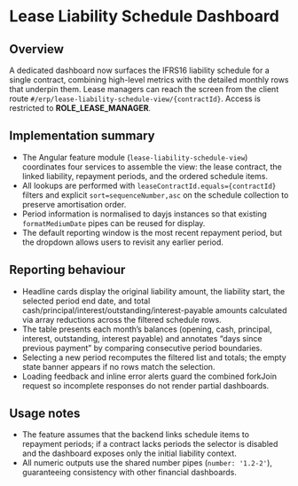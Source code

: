 # Lease Liability Schedule Dashboard

## Overview
A dedicated dashboard now surfaces the IFRS16 liability schedule for a single contract, combining high-level metrics with the detailed monthly rows that underpin them. Lease managers can reach the screen from the client route `#/erp/lease-liability-schedule-view/{contractId}`. Access is restricted to **ROLE_LEASE_MANAGER**.

## Implementation summary
- The Angular feature module (`lease-liability-schedule-view`) coordinates four services to assemble the view: the lease contract, the linked liability, repayment periods, and the ordered schedule items.
- All lookups are performed with `leaseContractId.equals={contractId}` filters and explicit `sort=sequenceNumber,asc` on the schedule collection to preserve amortisation order.
- Period information is normalised to dayjs instances so that existing `formatMediumDate` pipes can be reused for display.
- The default reporting window is the most recent repayment period, but the dropdown allows users to revisit any earlier period.

## Reporting behaviour
- Headline cards display the original liability amount, the liability start, the selected period end date, and total cash/principal/interest/outstanding/interest-payable amounts calculated via array reductions across the filtered schedule rows.
- The table presents each month’s balances (opening, cash, principal, interest, outstanding, interest payable) and annotates “days since previous payment” by comparing consecutive period boundaries.
- Selecting a new period recomputes the filtered list and totals; the empty state banner appears if no rows match the selection.
- Loading feedback and inline error alerts guard the combined forkJoin request so incomplete responses do not render partial dashboards.

## Usage notes
- The feature assumes that the backend links schedule items to repayment periods; if a contract lacks periods the selector is disabled and the dashboard exposes only the initial liability context.
- All numeric outputs use the shared number pipes (`number: '1.2-2'`), guaranteeing consistency with other financial dashboards.
